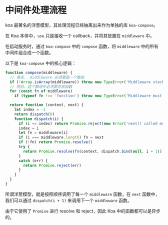 # 中间件处理流程

koa 最著名的洋葱模型，其处理流程已经抽离出来作为单独的库 `koa-compose`。

在 Koa 本体中，`use` 只是接收一个 callback，并将其放置在 `middleware` 中。

在启动服务时，通过 `koa-compose` 中的 `compose` 函数，将 `middleware` 中的所有中间件组合成一个函数。

以下是 `koa-compose` 中的核心逻辑：

```js
function compose(middleware) {
  // 首先， middleware 必须要是一个数组
  if (!Array.isArray(middleware)) throw new TypeError('Middleware stack must be an array!')
  // 然后，这个数组中必须要存放函数
  for (const fn of middleware)
    if (typeof fn !== 'function') throw new TypeError('Middleware must be composed of functions!')

  return function (context, next) {
    let index = -1
    return dispatch(0)
    function dispatch(i) {
      if (i <= index) return Promise.reject(new Error('next() called multiple times'))
      index = i
      let fn = middleware[i]
      if (i === middleware.length) fn = next
      if (!fn) return Promise.resolve()
      try {
        return Promise.resolve(fn(context, dispatch.bind(null, i + 1)))
      }
      catch (err) {
        return Promise.reject(err)
      }
    }
  }
}
```

所谓洋葱模型，就是按照顺序调用了每一个 `middleware` 函数，在 `next` 函数中，我们可以通过 `dispatch(i + 1)` 来调用下一个 `middleware` 函数。

由于它使用了 `Promise` 进行 resolve 和 reject，因此 Koa 中的函数都可以是异步的。